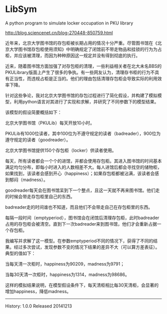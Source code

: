 LibSym
======

A python program to simulate locker occupation in PKU library

http://blog.sciencenet.cn/blog-270448-850759.html

近年来，北京大学图书馆的存包柜被长期占用的情况十分严重。尽管图书馆在《北京大学图书馆存包柜使用须知》中明确规定了闭馆前不带走物品和挂锁的行为为占柜，并应该被清理，而因为种种原因这一规定并没有得到彻底的执行。

近来，随着图书馆方面加强了对存包柜的清理，一些利益相关者在北大未名BBS的PKULibrary版面上产生了很多的争执。有一些网友认为，清理存书柜的行为不具有正当性，而违规占柜是正当的。他们的理由包括清理存包柜会导致实际的利用效率下降。

针对这些争论，我对北京大学图书馆的存包过程进行了简化假设，并构建了模拟模型，利用python语言对其进行了实现和求解，并研究了不同参数下的模型结果。

该模型的假设简要概括如下：

北京大学图书馆（PKULib）每天开放10小时。

PKULib有1000位读者，其中100位为不遵守规定的读者（badreader），900位为遵守规定的读者（goodreader）。

北京大学图书馆提供150个存包柜（locker）供读者使用。

每天，所有读者都会一个个的进馆，并都会使用存包柜。其进入图书馆的时间基本满足均匀分布，即每小时进入的人数相差不大。每人进馆后都会寻找空的储物柜，如果找到，该读者会感到开心（happiness）；如果存包柜都被沾满，该读者会感到郁闷（madness）。

goodreader每天会在图书馆呆到下一个整点，且这一天就不再来图书馆。他们走的时候会带走存包柜里自己的东西。

badreader走的时间谁也不知道，而且他们不会带走自己在存包柜里的东西。

每隔一段时间（emptyperiod），图书馆会在闭馆后清理存包柜，此时badreader占用的存包柜会被清空。直到下一次badreader来到图书馆，他们才会重新占据一个存包柜。

我编写并求解了这一模型。在参数emptyperiod不同的情况下，获得了不同的结果。经过多次尝试，发现参数不变的情况下结果的差异不大（可以算方差表征）。典型的值如下：

当每天清一次柜时，happiness为90209，madness为9791；

当每30天清一次柜时，happiness为1314，madness为98686。

这样的模拟结果说明，在模型假设条件下，每天清柜相比每30天清柜，会显著的增加happiness，降低madness。

<hr>

History:
1.0.0 Released 20141213

